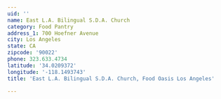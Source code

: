 ```yaml
---
uid: ''
name: East L.A. Bilingual S.D.A. Church
category: Food Pantry
address_1: 700 Hoefner Avenue
city: Los Angeles
state: CA
zipcode: '90022'
phone: 323.633.4734
latitude: '34.0209372'
longitude: '-118.1493743'
title: 'East L.A. Bilingual S.D.A. Church, Food Oasis Los Angeles'

---
```

